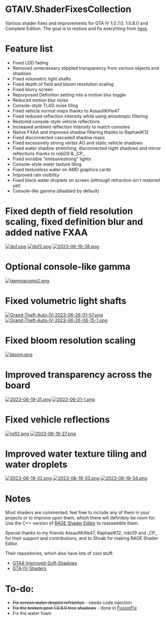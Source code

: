 # GTAIV.ShaderFixesCollection
Various shader fixes and improvements for GTA IV 1.0.7.0, 1.0.8.0 and Complete Edition. The goal is to restore and fix everything from [here](https://libertycity-ru.translate.goog/gta-4/articles/4346-gta-iv-complete-edition-xbox-protiv-pc.html?_x_tr_sl=ru&amp;_x_tr_tl=en&amp;_x_tr_hl=pt-BR).

# Feature list
- Fixed LOD fading
- Removed unnecessary stippled transparency from various objects and shadows
- Fixed volumetric light shafts
- Fixed depth of field and bloom resolution scaling
- Fixed blurry screen
- Repurposed Definition setting into a motion blur toggle
- Reduced motion blur noise
- Console-style TLAD noise tiling
- Fixed vehicle normal maps thanks to AssaultKifle47
- Fixed reduced reflection intensity while using anisotropic filtering
- Restored console-style vehicle reflections
- Increased ambient reflection intensity to match consoles
- Native FXAA and improved shadow filtering thanks to RaphaelK12
- Fixed disconnected cascaded shadow maps
- Fixed excessively strong vertex AO and static vehicle shadows
- Fixed water shadow stretching, disconnected night shadows and mirror reflections thanks to robi29 & \_CP_
- Fixed invisible "emissivestrong" lights
- Console-style water texture tiling
- Fixed textureless water on AMD graphics cards
- Improved rain visibility
- Fixed black water droplets on screen (although refraction isn't restored yet)
- Console-like gamma (disabled by default)

# Fixed depth of field resolution scaling, fixed definition blur and added native FXAA
[![dof.png](https://i.postimg.cc/L4kcRwfp/dof.png)](https://postimg.cc/jC5g48Zg)
[![dof2.png](https://i.postimg.cc/KvZdYfrg/dof2.png)](https://postimg.cc/MXFsPyLW)
[![2023-06-19-38.png](https://i.postimg.cc/h4Vmpbmv/2023-06-19-38.png)](https://postimg.cc/3WJWwGnQ)
# Optional console-like gamma
[![gammacomp2.png](https://i.postimg.cc/qRQ494FR/gammacomp2.png)](https://postimg.cc/ZB9GNt4t)
# Fixed volumetric light shafts
[![Grand-Theft-Auto-IV-2023-06-26-01-57.png](https://i.postimg.cc/cLyJ1X4h/Grand-Theft-Auto-IV-2023-06-26-01-57.png)](https://postimg.cc/F7pvDbSk)
[![Grand-Theft-Auto-IV-2023-06-26-06-15-1.png](https://i.postimg.cc/SNzspwqj/Grand-Theft-Auto-IV-2023-06-26-06-15-1.png)](https://postimg.cc/9rCVdgDj)
# Fixed bloom resolution scaling
[![bloom.png](https://i.postimg.cc/pTBLRDmP/bloom.png)](https://postimg.cc/8JjSbfdY)
# Improved transparency across the board
[![2023-06-19-31.png](https://i.postimg.cc/RVCWd1d7/2023-06-19-31.png)](https://postimg.cc/c6j14nVC)
[![2023-06-21-1.png](https://i.postimg.cc/nrn1tdN7/2023-06-21-1.png)](https://postimg.cc/ygrRmT1Y)
# Fixed vehicle reflections
[![refl2.png](https://i.postimg.cc/1RYpg5Dc/refl2.png)](https://postimg.cc/bdkGWPCs)
[![2023-06-19-27.png](https://i.postimg.cc/y8xtmNG1/2023-06-19-27.png)](https://postimg.cc/QFLfsjsw)
# Improved water texture tiling and water droplets
[![2023-06-19-32.png](https://i.postimg.cc/6pyyJ9DT/2023-06-19-32.png)](https://postimg.cc/SnbycpQp)
[![2023-06-19-33.png](https://i.postimg.cc/bJtnX1F6/2023-06-19-33.png)](https://postimg.cc/343Nm0hp)
[![2023-06-19-34.png](https://i.postimg.cc/P5SY1XwM/2023-06-19-34.png)](https://postimg.cc/jDJDbrvW)

# Notes
Most shaders are commented; feel free to include any of them in your projects or to improve upon them, which there will definitely be room for. Use the C++ version of [RAGE Shader Editor](https://gtaforums.com/topic/984675-rage-shader-editor/) to reassemble them.

Special thanks to my friends AssaultKifle47, RaphaelK12, robi29 and \_CP_ for their support and contributions, and to Shvab for making RAGE Shader Editor.

Their repositories, which also have lots of cool stuff:
- [GTA4-Improved-Soft-Shadows](https://github.com/RaphaelK12/GTA4-Improved-Soft-Shadows)
- [GTA-IV-Shaders](https://github.com/robi29/GTA-IV-Shaders)

# To-do:
- ~~Fix screen water droplet refraction~~ - needs code injection
- ~~Fix the broken post 1.0.6.0 tree shadows~~ - done in [FusionFix](https://github.com/ThirteenAG/GTAIV.EFLC.FusionFix)
- Fix the water foam
